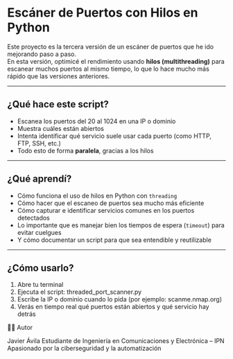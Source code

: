 # Escáner de Puertos con Hilos en Python 

Este proyecto es la tercera versión de un escáner de puertos que he ido mejorando paso a paso.  
En esta versión, optimicé el rendimiento usando **hilos (multithreading)** para escanear muchos puertos al mismo tiempo, lo que lo hace mucho más rápido que las versiones anteriores.

---

## ¿Qué hace este script?

- Escanea los puertos del 20 al 1024 en una IP o dominio
- Muestra cuáles están abiertos
- Intenta identificar qué servicio suele usar cada puerto (como HTTP, FTP, SSH, etc.)
- Todo esto de forma **paralela**, gracias a los hilos

---

## ¿Qué aprendí?

- Cómo funciona el uso de hilos en Python con `threading`
- Cómo hacer que el escaneo de puertos sea mucho más eficiente
- Cómo capturar e identificar servicios comunes en los puertos detectados
- Lo importante que es manejar bien los tiempos de espera (`timeout`) para evitar cuelgues
- Y cómo documentar un script para que sea entendible y reutilizable

---

## ¿Cómo usarlo?

1. Abre tu terminal
2. Ejecuta el script: threaded_port_scanner.py
3. Escribe la IP o dominio cuando lo pida (por ejemplo: scanme.nmap.org)
4. Verás en tiempo real qué puertos están abiertos y qué servicio hay detrás

👨‍💻 Autor

Javier Ávila
Estudiante de Ingeniería en Comunicaciones y Electrónica – IPN
Apasionado por la ciberseguridad y la automatización